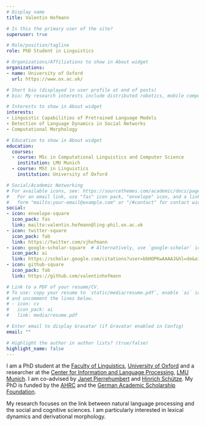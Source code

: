 ```yaml
---
# Display name
title: Valentin Hofmann

# Is this the primary user of the site?
superuser: true

# Role/position/tagline
role: PhD Student in Linguistics

# Organizations/Affiliations to show in About widget
organizations:
- name: University of Oxford
  url: https://www.ox.ac.uk/

# Short bio (displayed in user profile at end of posts)
# bio: My research interests include distributed robotics, mobile computing and programmable matter.

# Interests to show in About widget
interests:
- Linguistic Capabilities of Pretrained Language Models
- Detection of Language Dynamics in Social Networks
- Computational Morphology

# Education to show in About widget
education:
  courses:
  - course: MSc in Computational Linguistics and Computer Science
    institution: LMU Munich
  - course: MSt in Linguistics
    institution: University of Oxford

# Social/Academic Networking
# For available icons, see: https://sourcethemes.com/academic/docs/page-builder/#icons
#   For an email link, use "fas" icon pack, "envelope" icon, and a link in the
#   form "mailto:your-email@example.com" or "/#contact" for contact widget.
social:
- icon: envelope-square
  icon_pack: fas
  link: mailto:valentin.hofmann@ling-phil.ox.ac.uk
- icon: twitter-square
  icon_pack: fab
  link: https://twitter.com/vjhofmann
- icon: google-scholar-square  # Alternatively, use `google-scholar` icon from `ai` icon pack
  icon_pack: ai
  link: https://scholar.google.com/citations?user=bbHOPKwAAAAJ&hl=de&oi=ao
- icon: github-square
  icon_pack: fab
  link: https://github.com/valentinhofmann

# Link to a PDF of your resume/CV.
# To use: copy your resume to `static/media/resume.pdf`, enable `ai` icons in `params.toml`, 
# and uncomment the lines below.
# - icon: cv
#   icon_pack: ai
#   link: media/resume.pdf

# Enter email to display Gravatar (if Gravatar enabled in Config)
email: ""

# Highlight the author in author lists? (true/false)
highlight_name: false
---
```

I am a PhD student at the [Faculty of Linguistics](https://www.ling-phil.ox.ac.uk/), [University of Oxford](https://www.ox.ac.uk/) and 
a researcher at the [Center for Information and Language Processing](https://www.cis.uni-muenchen.de/), 
[LMU Munich](https://www.en.uni-muenchen.de/). I am co-advised by [Janet Pierrehumbert](https://eng.ox.ac.uk/people/janet-pierrehumbert/) and 
[Hinrich Schütze](https://www.cis.uni-muenchen.de/personen/professoren/schuetze/index.html). My PhD is funded by the 
[AHRC](https://ahrc.ukri.org/) 
and the [German Academic Scholarship Foundation](https://www.studienstiftung.de/en/).

My research focuses on the link between natural language processing and the social and cognitive sciences.
I am particularly interested in lexical dynamics and derivational morphology.

<!--- {{< icon name="download" pack="fas" >}} Download my {{< staticref "media/demo_resume.pdf" "newtab" >}}resumé{{< /staticref >}}. --->
